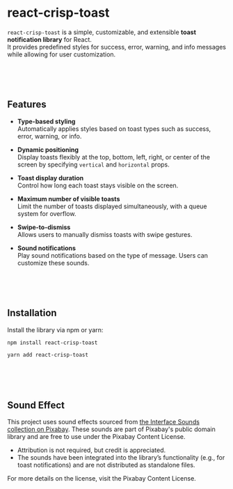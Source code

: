 # **react-crisp-toast**

`react-crisp-toast` is a simple, customizable, and extensible **toast notification library** for React.  
It provides predefined styles for success, error, warning, and info messages while allowing for user customization.

<br/>
<br/>
<br/>

## **Features**

- **Type-based styling**  
  Automatically applies styles based on toast types such as success, error, warning, or info.

- **Dynamic positioning**  
  Display toasts flexibly at the top, bottom, left, right, or center of the screen by specifying `vertical` and `horizontal` props.

- **Toast display duration**  
  Control how long each toast stays visible on the screen.

- **Maximum number of visible toasts**  
  Limit the number of toasts displayed simultaneously, with a queue system for overflow.

- **Swipe-to-dismiss**  
  Allows users to manually dismiss toasts with swipe gestures.

- **Sound notifications**  
  Play sound notifications based on the type of message. Users can customize these sounds.

<br/>
<br/>
<br/>

## **Installation**

Install the library via npm or yarn:

```bash
npm install react-crisp-toast
```

```bash
yarn add react-crisp-toast
```

<br/>
<br/>
<br/>

## **Sound Effect**

This project uses sound effects sourced from <a href="https://pixabay.com/collections/interface-sounds-23710620/">the Interface Sounds collection on Pixabay</a>. These sounds are part of Pixabay's public domain library and are free to use under the Pixabay Content License.

- Attribution is not required, but credit is appreciated.
- The sounds have been integrated into the library’s functionality (e.g., for toast notifications) and are not distributed as standalone files.
  <br/>

For more details on the license, visit the Pixabay Content License.
